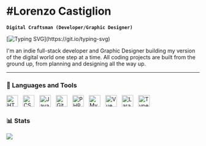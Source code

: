 # #Lorenzo Castiglion

**`Digital Craftsman (Developer/Graphic Designer)`**

[![Typing SVG](https://readme-typing-svg.demolab.com/?lines=Web+Developer;Graphic+Designer;UX/UI+Designer;Always+learning!)](https://git.io/typing-svg)

I'm an indie full-stack developer and Graphic Designer building my version of the digital world one step at a time. All coding projects are built from the ground up, from planning and designing all the way up.

 
 

---

### 🧰 Languages and Tools

<img align="left" alt="HTML" width="30px" style="padding-right:10px;" src="https://cdn.jsdelivr.net/gh/devicons/devicon/icons/html5/html5-plain.svg" />
<img align="left" alt="CSS" width="30px" style="padding-right:10px;" src="https://cdn.jsdelivr.net/gh/devicons/devicon/icons/css3/css3-plain.svg" />
<img align="left" alt="JavaScript" width="30px" style="padding-right:10px;" src="https://cdn.jsdelivr.net/gh/devicons/devicon/icons/javascript/javascript-plain.svg" />
<img align="left" alt="GitHub" width="30px" style="padding-right:10px;" src="https://cdn.jsdelivr.net/gh/devicons/devicon/icons/github/github-original.svg" />
<img align="left" alt="PHP" width="30px" style="padding-right:10px;" src="https://cdn.jsdelivr.net/gh/devicons/devicon/icons/php/php-plain.svg"  />
<img align="left" alt="MySQL" width="30px" style="padding-right:10px;" src="https://cdn.jsdelivr.net/gh/devicons/devicon/icons/mysql/mysql-original-wordmark.svg" />
<img align="left" alt="Vue" width="30px" style="padding-right:10px;" src="https://cdn.jsdelivr.net/gh/devicons/devicon/icons/vuejs/vuejs-original.svg" />
<img align="left" alt="Laravel" width="30px" style="padding-right:10px;"  src="https://cdn.jsdelivr.net/gh/devicons/devicon/icons/laravel/laravel-plain-wordmark.svg" />
<img align="left" alt="TypeScript" width="30px" style="padding-right:10px;" src="https://cdn.jsdelivr.net/gh/devicons/devicon/icons/typescript/typescript-plain.svg" />
<br />

#


<!-- https://github.com/anuraghazra/github-readme-stats -->
### 📊 Stats
<a href="https://github.com/lorenzocastiglion/lorenzocastiglion.github.io">
  <img align="center" src="https://github-readme-stats.vercel.app/api/pin/?username=lorenzocastiglion&repo=lorenzocastiglion.github.io&theme=buefy" />
</a>

#



[website]: https://lorenzocastiglion.it


